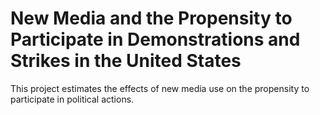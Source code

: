 # New Media and the Propensity to Participate in Demonstrations and Strikes in the United States
This project estimates the effects of new media use on the propensity to participate in political actions.

